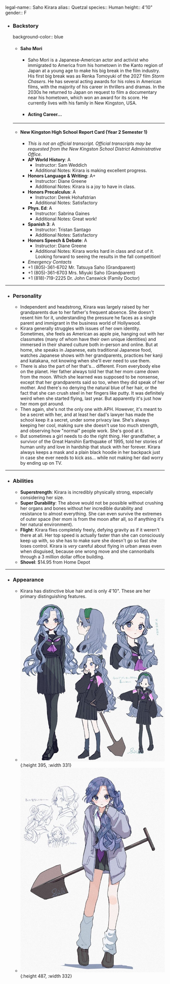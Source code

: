 legal-name:: Saho Kirara
alias:: Quetzal
species:: Human
height:: 4'10"
gender:: F

- ### Backstory
  background-color:: blue
	- #### Saho Mori
		- Saho Mori is a Japanese-American actor and activist who immigrated to America from his hometown in the Kanto region of Japan at a young age to make his big break in the film industry. His first big break was as Renka Tomoyuki of the 2027 film *Storm Chasers*. He has several acting awards for his roles in American films, with the majority of his career in thrillers and dramas. In the 2030s he returned to Japan on request to film a documentary near his hometown, which won an award for its score. He currently lives with his family in New Kingston, USA.
		- #### Acting Career...
	- ----
	- #### New Kingston High School Report Card (Year 2 Semester 1)
		- *This is not an official transcript. Official transcripts may be requested from the New Kingston School District Administrative Office.*
		- **AP World History**: A
			- Instructor: Sam Weddich
			- Additional Notes: Kirara is making excellent progress.
		- **Honors Language & Writing:** A+
			- Instructor: Diane Greene
			- Additional Notes: Kirara is a joy to have in class.
		- **Honors Precalculus**: A
			- Instructor: Derek Hohafstrian
			- Additional Notes: Satisfactory
		- **Phys. Ed**: A
			- Instructor: Sabrina Gaines
			- Additional Notes: Great work!
		- **Spanish 3**: A
			- Instructor: Tristan Santago
			- Additional Notes: Satisfactory
		- **Honors Speech & Debate**: A
			- Instructor: Diane Greene
			- Additional Notes: Kirara works hard in class and out of it. Looking forward to seeing the results in the fall competition!
		- *Emergency Contacts*
		- +1 (805)-361-6702 Mr. Tatsuya Saho (Grandparent)
		- +1 (805)-361-6703 Mrs. Miyuki Saho (Grandparent)
		- +1 (818)-719-2225 Dr. John Canswick (Family Doctor)
- ---
- ### Personality
	- Independent and headstrong, Kirara was largely raised by her grandparents due to her father's frequent absence. She doesn't resent him for it, understanding the pressure he faces as a single parent and immigrant in the business world of Hollywood.
	- Kirara generally struggles with issues of her own identity. Sometimes, she feels as American as apple pie, hanging out with her classmates (many of whom have their own unique identities) and immersed in their shared culture both in-person and online. But at home, she speaks in Japanese, eats traditional Japanese food, watches Japanese shows with her grandparents, practices her kanji and katakana, not knowing when she'll ever need to use them.
	- There is also the part of her that's... different. From everybody else on the planet. Her father always told her that her mom came down from the moon. Which she learned was supposed to be nonsense, except that her grandparents said so too, when they did speak of her mother. And there's no denying the natural blue of her hair, or the fact that she can crush steel in her fingers like putty. It was definitely weird when she started flying, last year. But apparently it's just how her mom got around.
	- Then again, she's not the only one with APH. However, it's meant to be a secret with her, and at least her dad's lawyer has made the school keep it a secret, under some privacy law. She's always keeping her cool, making sure she doesn't use too much strength, and observing how "normal" people work. She's good at it.
	- But sometimes a girl needs to do the right thing. Her grandfather, a survivor of the Great Hanshin Earthquake of 1995, told her stories of human unity and love in hardship that stuck with her forever. Kirara always keeps a mask and a plain black hoodie in her backpack just in case she ever needs to kick ass... while not making her dad worry by ending up on TV.
- ---
- ### Abilities
	- **Superstrength**: Kirara is incredibly physically strong, especially considering her size.
	- **Super Durability**: The above would not be possible without crushing her organs and bones without her incredible durability and resistance to almost everything. She can even survive the extremes of outer space (her mom is from the moon after all, so if anything it's her natural environment).
	- **Flight**: Kirara flies completely freely, defying gravity as if it weren't there at all. Her top speed is actually faster than she can consciously keep up with, so she has to make sure she doesn't go so fast she loses control. Kirara is *very* careful about flying in urban areas even when disguised, because one wrong move and she cannonballs through a 3 million dollar office building.
	- **Shovel**: $14.95 from Home Depot
- ---
- ### Appearance
	- Kirara has distinctive blue hair and is only 4'10". These are her primary distinguishing features.
	- ![shovelgirl1.jpg](../assets/shovelgirl1_1749086571666_0.jpg){:height 395, :width 331}
	- ![shovelgirl2.jpg](../assets/shovelgirl2_1749086599298_0.jpg){:height 487, :width 332}